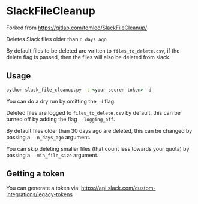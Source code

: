 # SlackFileCleanup

Forked from  https://gitlab.com/tomleo/SlackFileCleanup/

Deletes Slack files older than `n_days_ago`

By default files to be deleted are written to `files_to_delete.csv`, if the delete
flag is passed, then the files will also be deleted from slack.

## Usage

``` cmd
python slack_file_cleanup.py -t <your-secren-token> -d
```

You can do a dry run by omitting the `-d` flag.

Deleted files are logged to `files_to_delete.csv` by default, this can be turned off by adding the flag `--logging_off`.

By default files older than 30 days ago are deleted, this can be changed by passing a `--n_days_ago` argument.

You can skip deleting smaller files (that count less towards your quota) by passing a `--min_file_size` argument.

## Getting a token

You can generate a token via: https://api.slack.com/custom-integrations/legacy-tokens


